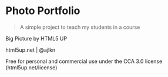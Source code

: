 # Photo Portfolio

> A simple project to teach my students in a course

Big Picture by HTML5 UP

html5up.net | @ajlkn

Free for personal and commercial use under the CCA 3.0 license (html5up.net/license)
